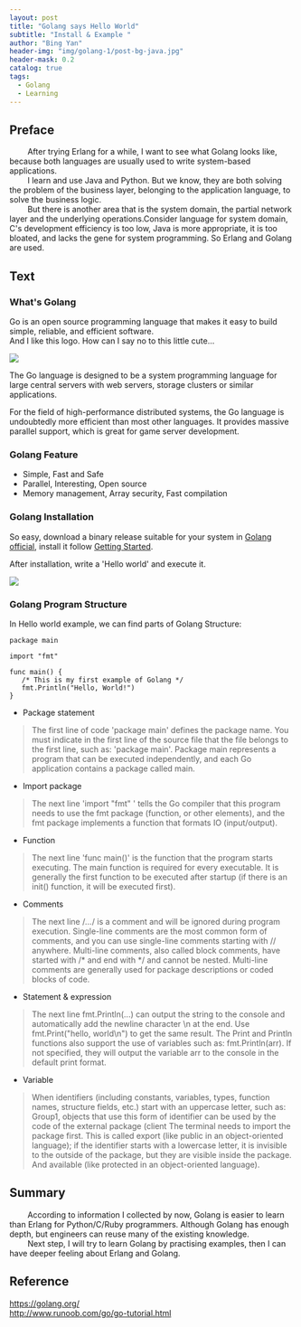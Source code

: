 ```yaml
---
layout: post
title: "Golang says Hello World"
subtitle: "Install & Example "
author: "Bing Yan"
header-img: "img/golang-1/post-bg-java.jpg"
header-mask: 0.2
catalog: true
tags:
  - Golang
  - Learning
---
```



## Preface

&ensp;&ensp;&ensp;&ensp; After trying Erlang for a while, I want to see what Golang looks like, because both languages are usually used to write system-based applications.<br/>
&ensp;&ensp;&ensp;&ensp; I learn and use Java and Python. But we know, they are both solving the problem of the business layer, belonging to the application language, to solve the business logic. <br/>
&ensp;&ensp;&ensp;&ensp; But there is another area that is the system domain, the partial network layer and the underlying operations.Consider language for system domain, C's development efficiency is too low, Java is more appropriate, it is too bloated, and lacks the gene for system programming. So Erlang and Golang are used.


## Text

### What's Golang

Go is an open source programming language that makes it easy to build simple, reliable, and efficient software.<br/>
And I like this logo. How can I say no to this little cute...<br/>

![](/img/golang-1/logo.png)

The Go language is designed to be a system programming language for large central servers with web servers, storage clusters or similar applications.<br/>

For the field of high-performance distributed systems, the Go language is undoubtedly more efficient than most other languages. It provides massive parallel support, which is great for game server development.<br/>

### Golang Feature

*   Simple, Fast and Safe
*   Parallel, Interesting, Open source
*   Memory management, Array security, Fast compilation

### Golang Installation

So easy, download a binary release suitable for your system in [Golang official](https://golang.org/dl/), install it follow [Getting Started](https://golang.org/doc/install).

After installation, write a 'Hello world' and execute it.

![](/img/golang-1/hello.png)


### Golang Program Structure

In Hello world example, we can find parts of Golang Structure:<br/>

```
package main

import "fmt"

func main() {
   /* This is my first example of Golang */
   fmt.Println("Hello, World!")
}
```

*   Package statement
>The first line of code 'package main' defines the package name. You must indicate in the first line of the source file that the file belongs to the first line, such as: 'package main'. Package main represents a program that can be executed independently, and each Go application contains a package called main.

*   Import package
>The next line 'import "fmt" ' tells the Go compiler that this program needs to use the fmt package (function, or other elements), and the fmt package implements a function that formats IO (input/output).

*   Function
>The next line 'func main()' is the function that the program starts executing. The main function is required for every executable. It is generally the first function to be executed after startup (if there is an init() function, it will be executed first).

*   Comments
>The next line /*...*/ is a comment and will be ignored during program execution. Single-line comments are the most common form of comments, and you can use single-line comments starting with // anywhere. Multi-line comments, also called block comments, have started with /* and end with */ and cannot be nested. Multi-line comments are generally used for package descriptions or coded blocks of code.

*   Statement & expression
>The next line fmt.Println(...) can output the string to the console and automatically add the newline character \n at the end.
Use fmt.Print("hello, world\n") to get the same result.
The Print and Println functions also support the use of variables such as: fmt.Println(arr). If not specified, they will output the variable arr to the console in the default print format.

*   Variable
>When identifiers (including constants, variables, types, function names, structure fields, etc.) start with an uppercase letter, such as: Group1, objects that use this form of identifier can be used by the code of the external package (client The terminal needs to import the package first. This is called export (like public in an object-oriented language); if the identifier starts with a lowercase letter, it is invisible to the outside of the package, but they are visible inside the package. And available (like protected in an object-oriented language).


## Summary

&ensp;&ensp;&ensp;&ensp; According to information I collected by now, Golang is easier to learn than Erlang for Python/C/Ruby programmers. Although Golang has enough depth, but engineers can reuse many of the existing knowledge. <br/>
&ensp;&ensp;&ensp;&ensp; Next step, I will try to learn Golang by practising examples, then I can have deeper feeling about Erlang and Golang.

## Reference
https://golang.org/ <br/>
http://www.runoob.com/go/go-tutorial.html <br/>
